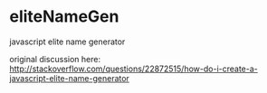 eliteNameGen
============

javascript elite name generator

original discussion here: http://stackoverflow.com/questions/22872515/how-do-i-create-a-javascript-elite-name-generator
